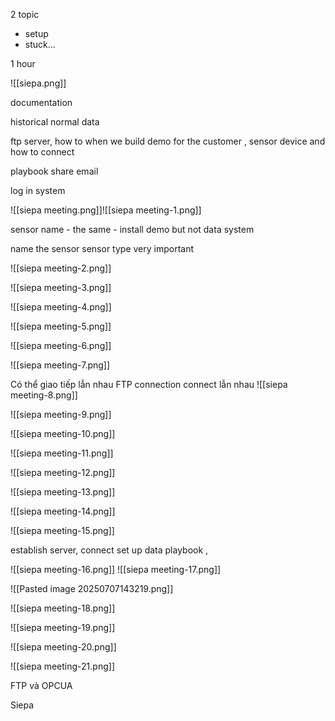 2 topic
- setup
- stuck...

1 hour

![[siepa.png]]

documentation

historical normal data

ftp server, how to when we build demo for the customer , sensor device and how to connect 

playbook share email

log in system

![[siepa meeting.png]]![[siepa meeting-1.png]]


sensor name - the same - install demo but not data system

name the sensor
sensor type very important

![[siepa meeting-2.png]]

![[siepa meeting-3.png]]


![[siepa meeting-4.png]]

![[siepa meeting-5.png]]

![[siepa meeting-6.png]]


![[siepa meeting-7.png]]


Có thể giao tiếp lẫn nhau
FTP connection
connect lẫn nhau
![[siepa meeting-8.png]]

![[siepa meeting-9.png]]

![[siepa meeting-10.png]]


![[siepa meeting-11.png]]

![[siepa meeting-12.png]]


![[siepa meeting-13.png]]


![[siepa meeting-14.png]]

![[siepa meeting-15.png]]


establish server, connect 
set up data playbook , 

![[siepa meeting-16.png]]
![[siepa meeting-17.png]]

![[Pasted image 20250707143219.png]]

![[siepa meeting-18.png]]


![[siepa meeting-19.png]]

![[siepa meeting-20.png]]

![[siepa meeting-21.png]]


FTP và OPCUA

Siepa